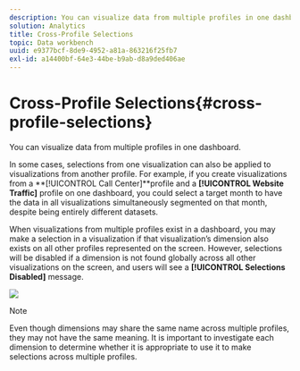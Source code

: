 ```yaml
---
description: You can visualize data from multiple profiles in one dashboard.
solution: Analytics
title: Cross-Profile Selections
topic: Data workbench
uuid: e9377bcf-8de9-4952-a81a-863216f25fb7
exl-id: a14400bf-64e3-44be-b9ab-d8a9ded406ae
---
```

# Cross-Profile Selections{#cross-profile-selections}

You can visualize data from multiple profiles in one dashboard.

In some cases, selections from one visualization can also be applied to visualizations from another profile. For example, if you create visualizations from a **[!UICONTROL Call Center]**profile and a **[!UICONTROL Website Traffic]** profile on one dashboard, you could select a target month to have the data in all visualizations simultaneously segmented on that month, despite being entirely different datasets.

When visualizations from multiple profiles exist in a dashboard, you may make a selection in a visualization if that visualization’s dimension also exists on all other profiles represented on the screen. However, selections will be disabled if a dimension is not found globally across all other visualizations on the screen, and users will see a **[!UICONTROL Selections Disabled]** message.

![](assets/selection_disabled.png)

>[!NOTE]
>
>Even though dimensions may share the same name across multiple profiles, they may not have the same meaning. It is important to investigate each dimension to determine whether it is appropriate to use it to make selections across multiple profiles.
